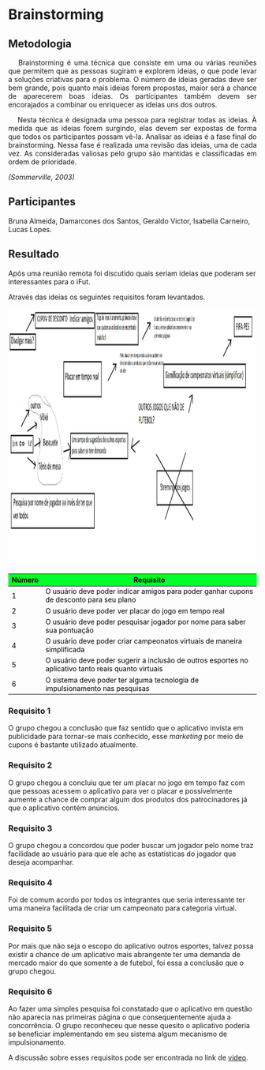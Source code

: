 # **Brainstorming**

<div class="line"></div>

## Metodologia

 <div>
    <p align="justify">&emsp;
    Brainstorming é uma técnica que consiste em uma ou várias reuniões que permitem que as pessoas sugiram e explorem ideias, o que pode levar a soluções criativas para o problema. O número de ideias geradas deve ser bem grande, pois quanto mais ideias forem propostas, maior será a chance de aparecerem boas ideias. Os participantes também devem ser encorajados a combinar ou enriquecer as ideias uns dos outros.</p>
    <p align="justify">&emsp;
    Nesta técnica é designada uma pessoa para registrar todas as ideias. À medida que as ideias forem surgindo, elas devem ser expostas de forma que todos os participantes possam vê-la. Analisar as ideias é a fase final do brainstorming. Nessa fase é realizada uma revisão das ideias, uma de cada vez. As consideradas valiosas pelo grupo são mantidas e classificadas em ordem de prioridade.
    </p>
    <p align="justify"><em>(Sommerville, 2003)</em> </p>

 </div>

<div class="line"></div>

## Participantes

Bruna Almeida,
Damarcones dos Santos,
Geraldo Victor,
Isabella Carneiro,
Lucas Lopes.

<div class="line"></div>

##  Resultado

Após uma reunião remota foi discutido quais seriam ideias que poderam ser interessantes para o iFut.

Através das ideias os seguintes requisitos foram levantados.

<img  src="../../images/brainstorming.png" width="1390" height="521">

<table class="table table-striped" style="color:black;">
    <thead style="background-color: #00ff2b;">
        <th>Número</th>
        <th>Requisito</th>
    </thead>
    <tbody>
        <tr>
            <td>1  </td> <td>O usuário deve poder indicar amigos para poder ganhar cupons de desconto para seu plano</td>
        </tr>
        <tr>
            <td>2  </td> <td>O usuário deve poder ver placar do jogo em tempo real</td>
        </tr>
        <tr>
            <td>3  </td> <td>O usuário deve poder pesquisar jogador por nome para saber sua pontuação</td>
        </tr>
        <tr>
            <td>4  </td> <td>O usuário deve poder criar campeonatos virtuais de maneira simplificada</td>
        </tr>
        <tr>
            <td>5  </td> <td>O usuário deve poder sugerir a inclusão de outros esportes no aplicativo tanto reais quanto virtuais</td>
        </tr>
        <tr>
            <td>6  </td> <td>O sistema deve poder ter alguma tecnologia de impulsionamento nas pesquisas</td>
        </tr>
    </tbody>
</table>

### Requisito 1
O grupo chegou a conclusão que faz sentido que o aplicativo invista em publicidade para tornar-se mais conhecido, esse <i>marketing</i> por meio de cupons é bastante utilizado atualmente.
### Requisito 2
O grupo chegou a concluiu que ter um placar no jogo em tempo faz com que pessoas acessem o aplicativo para ver o placar e possivelmente aumente a chance de comprar algum dos produtos dos patrocinadores já que o aplicativo contém anúncios.
### Requisito 3
O grupo chegou a concordou que poder buscar um jogador pelo nome traz facilidade ao usuário para que ele ache as estatísticas do jogador que deseja acompanhar.
### Requisito 4
Foi de comum acordo por todos os integrantes que seria interessante ter uma maneira facilitada de criar um campeonato para categoria virtual.
### Requisito 5
Por mais que não seja o escopo do aplicativo outros esportes, talvez possa existir a chance de um aplicativo mais abrangente ter uma demanda de mercado maior do que somente a de futebol, foi essa a conclusão que o grupo chegou. 
### Requisito 6
Ao fazer uma simples pesquisa foi constatado que o aplicativo em questão não aparecia nas primeiras página o que consequentemente ajuda a concorrência. O grupo reconheceu que nesse quesito o aplicativo poderia se beneficiar implementando em seu sistema algum mecanismo de impulsionamento.

A discussão sobre esses requisitos pode ser encontrada no link de [video](https://youtu.be/rwG9vel-nCk "Discursão para brainstorm").
